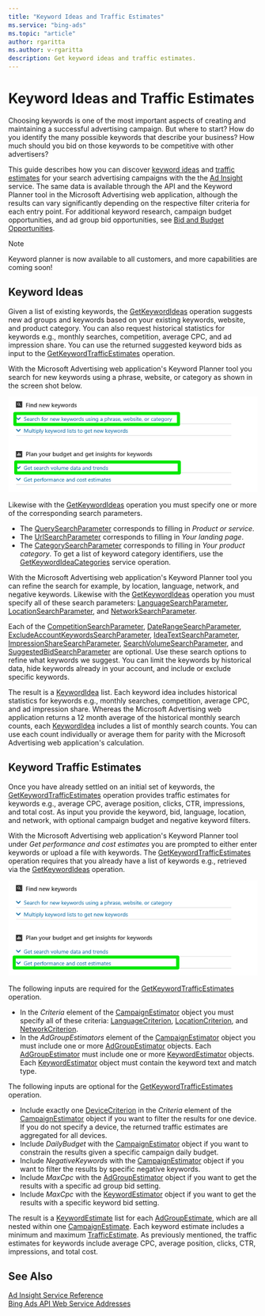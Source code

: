 ```yaml
---
title: "Keyword Ideas and Traffic Estimates"
ms.service: "bing-ads"
ms.topic: "article"
author: rgaritta
ms.author: v-rgaritta
description: Get keyword ideas and traffic estimates.
---
```

# Keyword Ideas and Traffic Estimates
Choosing keywords is one of the most important aspects of creating and maintaining a successful advertising campaign. But where to start? How do you identify the many possible keywords that describe your business? How much should you bid on those keywords to be competitive with other advertisers?

This guide describes how you can discover [keyword ideas](#keywordideas) and [traffic estimates](#keywordtrafficestimates) for your search advertising campaigns with the the [Ad Insight](../ad-insight-service/ad-insight-service-reference.md) service. The same data is available through the API and the Keyword Planner tool in the Microsoft Advertising web application, although the results can vary significantly depending on the respective filter criteria for each entry point. For additional keyword research, campaign budget opportunities, and ad group bid opportunities, see [Bid and Budget Opportunities](budget-bid-opportunities.md). 

> [!NOTE]
> Keyword planner is now available to all customers, and more capabilities are coming soon!


## <a name="keywordideas"></a>Keyword Ideas
Given a list of existing keywords, the [GetKeywordIdeas](../ad-insight-service/getkeywordideas.md) operation suggests new ad groups and keywords based on your existing keywords, website, and product category. You can also request historical statistics for keywords e.g., monthly searches, competition, average CPC, and ad impression share. You can use the returned suggested keyword bids as input to the [GetKeywordTrafficEstimates](../ad-insight-service/getkeywordtrafficestimates.md) operation.

With the Microsoft Advertising web application's Keyword Planner tool you search for new keywords using a phrase, website, or category as shown in the screen shot below.
 
![GetKeywordIdeas to Keyword Planner UI](media/getkeywordideas-keyword-planner-ui.png "GetKeywordIdeas to Keyword Planner UI")

Likewise with the [GetKeywordIdeas](../ad-insight-service/getkeywordideas.md) operation you must specify one or more of the corresponding search parameters.
-  The [QuerySearchParameter](../ad-insight-service/querysearchparameter.md) corresponds to filling in *Product or service*.
-  The [UrlSearchParameter](../ad-insight-service/urlsearchparameter.md) corresponds to filling in *Your landing page*.
-  The [CategorySearchParameter](../ad-insight-service/categorysearchparameter.md) corresponds to filling in *Your product category*. To get a list of keyword category identifiers, use the [GetKeywordIdeaCategories](../ad-insight-service/getkeywordideacategories.md) service operation.

With the Microsoft Advertising web application's Keyword Planner tool you can refine the search for example, by location, language, network, and negative keywords. Likewise with the [GetKeywordIdeas](../ad-insight-service/getkeywordideas.md) operation you must specify all of these search parameters: [LanguageSearchParameter](../ad-insight-service/languagesearchparameter.md), [LocationSearchParameter](../ad-insight-service/locationsearchparameter.md), and [NetworkSearchParameter](../ad-insight-service/networksearchparameter.md). 

Each of the [CompetitionSearchParameter](../ad-insight-service/competitionsearchparameter.md), [DateRangeSearchParameter](../ad-insight-service/daterangesearchparameter.md), [ExcludeAccountKeywordsSearchParameter](../ad-insight-service/excludeaccountkeywordssearchparameter.md), [IdeaTextSearchParameter](../ad-insight-service/ideatextsearchparameter.md), [ImpressionShareSearchParameter](../ad-insight-service/impressionsharesearchparameter.md), [SearchVolumeSearchParameter](../ad-insight-service/searchvolumesearchparameter.md), and [SuggestedBidSearchParameter](../ad-insight-service/suggestedbidsearchparameter.md) are optional. Use these search options to refine what keywords we suggest. You can limit the keywords by historical data, hide keywords already in your account, and include or exclude specific keywords.

The result is a [KeywordIdea](../ad-insight-service/keywordidea.md) list. Each keyword idea includes historical statistics for keywords e.g., monthly searches, competition, average CPC, and ad impression share. Whereas the Microsoft Advertising web application returns a 12 month average of the historical monthly search counts, each [KeywordIdea](../ad-insight-service/keywordidea.md) includes a list of monthly search counts. You can use each count individually or average them for parity with the Microsoft Advertising web application's calculation.

## <a name="keywordtrafficestimates"></a>Keyword Traffic Estimates
Once you have already settled on an initial set of keywords, the [GetKeywordTrafficEstimates](../ad-insight-service/getkeywordtrafficestimates.md) operation provides traffic estimates for keywords e.g., average CPC, average position, clicks, CTR, impressions, and total cost. As input you provide the keyword, bid, language, location, and network, with optional campaign budget and negative keyword filters.

With the Microsoft Advertising web application's Keyword Planner tool under *Get performance and cost estimates* you are prompted to either enter keywords or upload a file with keywords. The [GetKeywordTrafficEstimates](../ad-insight-service/getkeywordtrafficestimates.md) operation requires that you already have a list of keywords e.g., retrieved via the [GetKeywordIdeas](../ad-insight-service/getkeywordideas.md) operation. 

![GetKeywordTrafficEstimates to Keyword Planner UI](media/getkeywordtrafficestimates-keyword-planner-ui.png "GetKeywordTrafficEstimates to Keyword Planner UI")

The following inputs are required for the [GetKeywordTrafficEstimates](../ad-insight-service/getkeywordtrafficestimates.md) operation.
-  In the *Criteria* element of the [CampaignEstimator](../ad-insight-service/campaignestimator.md) object you must specify all of these criteria: [LanguageCriterion](../ad-insight-service/languagecriterion.md), [LocationCriterion](../ad-insight-service/locationcriterion.md), and [NetworkCriterion](../ad-insight-service/networkcriterion.md).
- In the *AdGroupEstimators* element of the [CampaignEstimator](../ad-insight-service/campaignestimator.md) object you must include one or more [AdGroupEstimator](../ad-insight-service/adgroupestimator.md) objects. Each [AdGroupEstimator](../ad-insight-service/adgroupestimator.md) must include one or more [KeywordEstimator](../ad-insight-service/keywordestimator.md) objects. Each [KeywordEstimator](../ad-insight-service/keywordestimator.md) object must contain the keyword text and match type.

The following inputs are optional for the [GetKeywordTrafficEstimates](../ad-insight-service/getkeywordtrafficestimates.md) operation.
- Include exactly one [DeviceCriterion](../ad-insight-service/devicecriterion.md) in the *Criteria* element of the [CampaignEstimator](../ad-insight-service/campaignestimator.md) object if you want to filter the results for one device. If you do not specify a device, the returned traffic estimates are aggregated for all devices.
- Include *DailyBudget* with the [CampaignEstimator](../ad-insight-service/campaignestimator.md) object if you want to constrain the results given a specific campaign daily budget.
- Include *NegativeKeywords* with the [CampaignEstimator](../ad-insight-service/campaignestimator.md) object if you want to filter the results by specific negative keywords.
- Include *MaxCpc* with the [AdGroupEstimator](../ad-insight-service/adgroupestimator.md) object if you want to get the results with a specific ad group bid setting.
- Include *MaxCpc* with the [KeywordEstimator](../ad-insight-service/keywordestimator.md) object if you want to get the results with a specific keyword bid setting.

The result is a [KeywordEstimate](../ad-insight-service/keywordestimate.md) list for each [AdGroupEstimate](../ad-insight-service/adgroupestimate.md), which are all nested within one [CampaignEstimate](../ad-insight-service/campaignestimate.md). Each keyword estimate includes a minimum and maximum [TrafficEstimate](../ad-insight-service/trafficestimate.md). As previously mentioned, the traffic estimates for keywords include average CPC, average position, clicks, CTR, impressions, and total cost.

## See Also
[Ad Insight Service Reference](../ad-insight-service/ad-insight-service-reference.md)  
[Bing Ads API Web Service Addresses](web-service-addresses.md)  
